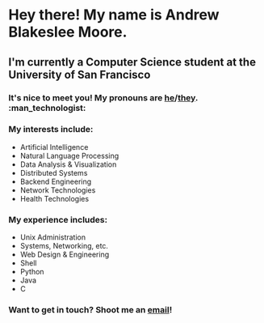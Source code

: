 
<h1>Hey there! My name is Andrew Blakeslee Moore.</h1>

<h2>I'm currently a Computer Science student at the University of San Francisco</h2>
  
<h3>It's nice to meet you! My pronouns are <a href="https://pronoun.is/he">he</a>/<a href="https://pronoun.is/they">they</a>. :man_technologist:</h3>

<h3>My interests include:</h3>
<p><ul>
    <li>Artificial Intelligence</li>
    <li>Natural Language Processing</li>
    <li>Data Analysis & Visualization</li>
    <li>Distributed Systems</li>
    <li>Backend Engineering</li>
    <li>Network Technologies</li>
    <li>Health Technologies</li>
  </ul></p>

<h3>My experience includes:</h3>
<p><ul>
    <li>Unix Administration</li>
    <li>Systems, Networking, etc.</li>
    <li>Web Design & Engineering</li>
    <li>Shell</li>
    <li>Python</li>
    <li>Java</li>
    <li>C</li>
  </ul></p>
 
<h3>Want to get in touch? Shoot me an <a href="mailto:abmoore3@dons.usfca.edu">email</a>!
    
    
